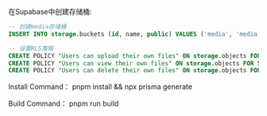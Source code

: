 
在Supabase中创建存储桶:
```sql
-- 创建media存储桶
INSERT INTO storage.buckets (id, name, public) VALUES ('media', 'media', true);

-- 设置RLS策略
CREATE POLICY "Users can upload their own files" ON storage.objects FOR INSERT WITH CHECK (auth.uid()::text = (storage.foldername(name))[1]);
CREATE POLICY "Users can view their own files" ON storage.objects FOR SELECT USING (auth.uid()::text = (storage.foldername(name))[1]);
CREATE POLICY "Users can delete their own files" ON storage.objects FOR DELETE USING (auth.uid()::text = (storage.foldername(name))[1]);
```
 


Install Command：
pnpm install && npx prisma generate


Build Command：
pnpm run build
